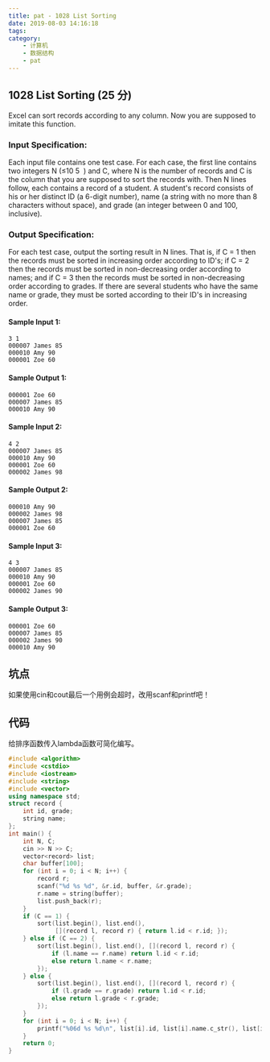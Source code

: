 ```yaml
---
title: pat - 1028 List Sorting
date: 2019-08-03 14:16:18
tags:
category:
    - 计算机
    - 数据结构
    - pat
---
```

## 1028 List Sorting (25 分)
Excel can sort records according to any column. Now you are supposed to imitate this function.
<!--more-->
### Input Specification:
Each input file contains one test case. For each case, the first line contains two integers N (≤10
​5
​​ ) and C, where N is the number of records and C is the column that you are supposed to sort the records with. Then N lines follow, each contains a record of a student. A student's record consists of his or her distinct ID (a 6-digit number), name (a string with no more than 8 characters without space), and grade (an integer between 0 and 100, inclusive).

### Output Specification:
For each test case, output the sorting result in N lines. That is, if C = 1 then the records must be sorted in increasing order according to ID's; if C = 2 then the records must be sorted in non-decreasing order according to names; and if C = 3 then the records must be sorted in non-decreasing order according to grades. If there are several students who have the same name or grade, they must be sorted according to their ID's in increasing order.

#### Sample Input 1:
```
3 1
000007 James 85
000010 Amy 90
000001 Zoe 60
```

#### Sample Output 1:
```
000001 Zoe 60
000007 James 85
000010 Amy 90
```

#### Sample Input 2:
```
4 2
000007 James 85
000010 Amy 90
000001 Zoe 60
000002 James 98
```

#### Sample Output 2:
```
000010 Amy 90
000002 James 98
000007 James 85
000001 Zoe 60
```

#### Sample Input 3:
```
4 3
000007 James 85
000010 Amy 90
000001 Zoe 60
000002 James 90
```

#### Sample Output 3:
```
000001 Zoe 60
000007 James 85
000002 James 90
000010 Amy 90
```

## 坑点
如果使用cin和cout最后一个用例会超时，改用scanf和printf吧！

## 代码
给排序函数传入lambda函数可简化编写。
```c++
#include <algorithm>
#include <cstdio>
#include <iostream>
#include <string>
#include <vector>
using namespace std;
struct record {
    int id, grade;
    string name;
};
int main() {
    int N, C;
    cin >> N >> C;
    vector<record> list;
    char buffer[100];
    for (int i = 0; i < N; i++) {
        record r;
        scanf("%d %s %d", &r.id, buffer, &r.grade);
        r.name = string(buffer);
        list.push_back(r);
    }
    if (C == 1) {
        sort(list.begin(), list.end(),
             [](record l, record r) { return l.id < r.id; });
    } else if (C == 2) {
        sort(list.begin(), list.end(), [](record l, record r) {
            if (l.name == r.name) return l.id < r.id;
            else return l.name < r.name;
        });
    } else {
        sort(list.begin(), list.end(), [](record l, record r) {
            if (l.grade == r.grade) return l.id < r.id;
            else return l.grade < r.grade;
        });
    }
    for (int i = 0; i < N; i++) {
        printf("%06d %s %d\n", list[i].id, list[i].name.c_str(), list[i].grade);
    }
    return 0;
}
```